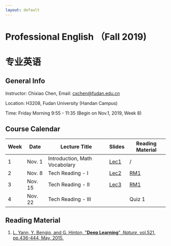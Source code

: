 ```yaml
---
layout: default
---
```


# Professional English （Fall 2019)
# 专业英语

## General Info

Instructor: Chixiao Chen, 
Email: cxchen@fudan.edu.cn

Location: H3208, Fudan University (Handan Campus)

Time: Friday Morning 9:55 - 11:35 (Begin on Nov.1, 2019, Week 8)

## Course Calendar

 Week | Date | Lecture Title | Slides | Reading Material|
 ---- |  ---- |-----|-----|----|
1| Nov. 1 | Introduction, Math Vocabolary | [Lec1](./peng01.pdf) | / |
2| Nov. 8 | Tech Reading - I |  [Lec2](./peng02.pdf) | [RM1](https://www.nature.com/articles/nature14539.pdf) |
3| Nov. 15 | Tech Reading - II | [Lec3](./peng03.pdf) | [RM1](https://www.nature.com/articles/nature14539.pdf) |
4| Nov. 22 | Tech Reading - III |   | Quiz 1|

## Reading Material

1. [L. Yann, Y. Bengio, and G. Hinton, "**Deep Learning**", *Nature*, vol.521, pp.436-444, May, 2015.](https://www.nature.com/articles/nature14539.pdf)
